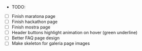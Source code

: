 * TODO:

- [ ] Finish maratona page
- [ ] Finish hackathon page
- [ ] Finish mostra page
- [ ] Header buttons highlight animation on hover (green underline)
- [ ] Better FAQ page design
- [ ] Make skeleton for galeria page images